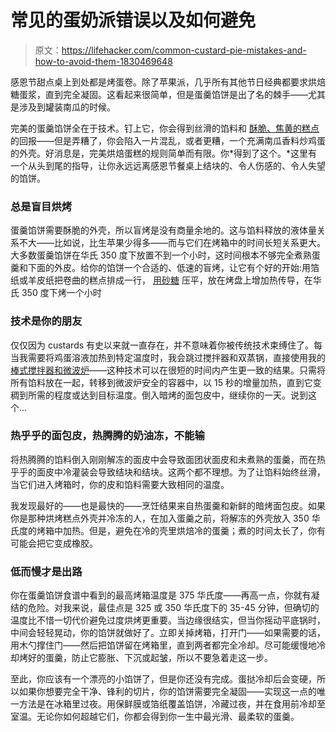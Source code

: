# 常见的蛋奶派错误以及如何避免

> 原文：<https://lifehacker.com/common-custard-pie-mistakes-and-how-to-avoid-them-1830469648>

感恩节甜点桌上到处都是烤蛋卷。除了苹果派，几乎所有其他节日经典都要求烘焙糖蛋浆，直到完全凝固。这看起来很简单，但是蛋羹馅饼是出了名的棘手——尤其是涉及到罐装南瓜的时候。



完美的蛋羹馅饼全在于技术。钉上它，你会得到丝滑的馅料和 [酥脆、焦黄的糕点](https://lifehacker.com/for-better-pie-crust-resort-to-violence-1798295233) 的回报——但是弄糟了，你会陷入一片混乱，或者更糟，一个充满南瓜香料炒鸡蛋的外壳。好消息是，完美烘焙蛋糕的规则简单而有限。你*得到了这个。*这里有一个从头到尾的指导，让你永远远离感恩节餐桌上结块的、令人伤感的、令人失望的馅饼。

### 总是盲目烘烤

蛋羹馅饼需要酥脆的外壳，所以盲烤是没有商量余地的。这与馅料释放的液体量关系不大——比如说，比生苹果少得多——而与它们在烤箱中的时间长短关系更大。大多数蛋羹馅饼在华氏 350 度下放置不到一个小时，这时间根本不够完全煮熟蛋羹和下面的外皮。给你的馅饼一个合适的、低速的盲烤，让它有个好的开始:用箔纸或羊皮纸把卷曲的糕点排成一行， [用砂糖](https://skillet.lifehacker.com/weigh-down-your-pie-crusts-with-sugar-1830228677) 压平，放在烤盘上增加热传导，在华氏 350 度下烤一个小时

### 技术是你的朋友

仅仅因为 custards 有史以来就一直存在，并不意味着你被传统技术束缚住了。每当我需要将鸡蛋溶液加热到特定温度时，我会跳过搅拌器和双蒸锅，直接使用我的 [棒式搅拌器和微波炉](https://skillet.lifehacker.com/how-to-make-perfect-lemon-curd-in-the-microwave-1826812427)——这种技术可以在很短的时间内产生更一致的结果。只需将所有馅料放在一起，转移到微波炉安全的容器中，以 15 秒的增量加热，直到它变稠到所需的程度或达到目标温度。倒入暗烤的面包皮中，继续你的一天。说到这个…

### 热乎乎的面包皮，热腾腾的奶油冻，不能输

将热腾腾的馅料倒入刚刚解冻的面皮中会导致面团状面皮和未煮熟的蛋羹，而在热乎乎的面皮中冷灌装会导致结块和结块。这两个都不理想。为了让馅料始终丝滑，当它们进入烤箱时，你的皮和馅料需要大致相同的温度。

我发现最好的——也是最快的——烹饪结果来自热蛋羹和新鲜的暗烤面包皮。如果你是那种烘烤糕点外壳并冷冻的人，在加入蛋羹之前，将解冻的外壳放入 350 华氏度的烤箱中加热。但是，避免在冷的壳里烘焙冷的蛋羹；煮的时间太长了，你有可能会把它变成橡胶。

### 低而慢才是出路

你在蛋羹馅饼食谱中看到的最高烤箱温度是 375 华氏度——再高一点，你就有凝结的危险。对我来说，最佳点是 325 或 350 华氏度下的 35-45 分钟，但确切的温度比不惜一切代价避免过度烘烤更重要。当边缘很结实，但当你摇动平底锅时，中间会轻轻晃动，你的馅饼就做好了。立即关掉烤箱，打开门——如果需要的话，用木勺撑住门——然后把馅饼留在烤箱里，直到两者都完全冷却。尽可能缓慢地冷却烤好的蛋羹，防止它膨胀、下沉或起皱，所以不要急着走这一步。

至此，你应该有一个漂亮的小馅饼了，但是你还没有完成。蛋挞冷却后会变硬，所以如果你想要完全干净、锋利的切片，你的馅饼需要完全凝固——实现这一点的唯一方法是在冰箱里过夜。用保鲜膜或箔纸覆盖馅饼，冷藏过夜，并在食用前冷却至室温。无论你如何超越它们，你都会得到你一生中最光滑、最柔软的蛋羹。